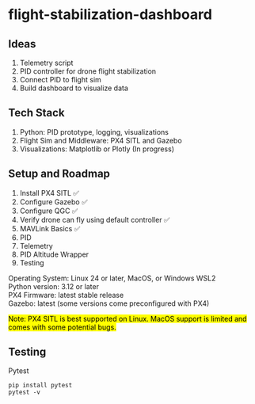 # flight-stabilization-dashboard

## Ideas
1. Telemetry script
2. PID controller for drone flight stabilization
3. Connect PID to flight sim
4. Build dashboard to visualize data

## Tech Stack
1. Python: PID prototype, logging, visualizations
2. Flight Sim and Middleware: PX4 SITL and Gazebo
3. Visualizations: Matplotlib or Plotly (In progress)

## Setup and Roadmap
1. Install PX4 SITL :white_check_mark:
2. Configure Gazebo :white_check_mark:
3. Configure QGC :white_check_mark:
4. Verify drone can fly using default controller :white_check_mark:
5. MAVLink Basics :white_check_mark:
6. PID
7. Telemetry
8. PID Altitude Wrapper
9. Testing

Operating System: Linux 24 or later, MacOS, or Windows WSL2  
Python version: 3.12 or later  
PX4 Firmware: latest stable release  
Gazebo: latest (some versions come preconfigured with PX4)  
  
<mark>Note: PX4 SITL is best supported on Linux. MacOS support is limited and comes with some potential bugs.</mark>

## Testing

Pytest
```
pip install pytest
pytest -v
```
